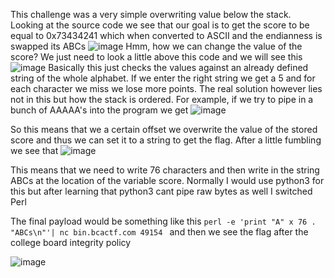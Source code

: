 This challenge was a very simple overwriting value below the stack.
Looking at the source code we see that our goal is to get the score to be equal to 0x73434241 which when converted to ASCII and the endianness is swapped its ABCs
![image](https://user-images.githubusercontent.com/77011982/122483069-c235fd80-cf9f-11eb-9170-b54bb2eed2e8.png)
Hmm, how we can change the value of the score? We just need to look a little above this code and we will see this 
![image](https://user-images.githubusercontent.com/77011982/122483124-e2fe5300-cf9f-11eb-9501-4702d24e2804.png)
Basically this just checks the values against an already defined string of the whole alphabet.
If we enter the right string we get a 5 and for each character we miss we lose more points. The real solution however lies not in this but how the stack is ordered.
For example, if we try to pipe in a bunch of AAAAA's into the program we get 
![image](https://user-images.githubusercontent.com/77011982/122483397-76378880-cfa0-11eb-9074-822f2ec766e3.png)

So this means that we a certain offset we overwrite the value of the stored score and thus we can set it to a string to get the flag.
After a little fumbling we see that 
![image](https://user-images.githubusercontent.com/77011982/122483536-d29aa800-cfa0-11eb-9fc3-dadbc5340c89.png)

This means that we need to write 76 characters and then write in the string ABCs at the location of the variable score. 
Normally I would use python3 for this but after learning that python3 cant pipe raw bytes as well I switched Perl

The final payload would be something like this ``perl -e 'print "A" x 76 . "ABCs\n"'| nc bin.bcactf.com 49154 `` and then we see the flag after the college board integrity policy

![image](https://user-images.githubusercontent.com/77011982/122483982-c236fd00-cfa1-11eb-835d-67c3a6c773dd.png)

